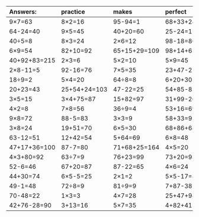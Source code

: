 | Answers: | practice | makes | perfect | ! |
| :--- | :--- | :--- | :--- | :--- |
| 9×7=63 | 8×2=16 | 95-94=1 | 68+33+24=125 | 2×2=4 | 
| 64-24=40 | 9×5=45 | 40+20=60 | 25-24=1 | 3+42-9=36 | 
| 40÷5=8 | 8×3=24 | 2×6=12 | 98-18=80 | 34+33=67 | 
| 6×9=54 | 82+10=92 | 65+15+29=109 | 98+14+65=177 | 6×7=42 | 
| 40+92+83=215 | 2×3=6 | 5×2=10 | 5×9=45 | 3×4=12 | 
| 2×8-11=5 | 92-16=76 | 7×5=35 | 23+47-21=49 | 69-38=31 | 
| 18÷9=2 | 5×4=20 | 64÷8=8 | 6+20+30=56 | 5×8=40 | 
| 20+23=43 | 25+54+24=103 | 47-22=25 | 54+85-83=56 | 49+87+81=217 | 
| 3×5=15 | 3×4+75=87 | 15+82=97 | 31+99-26=104 | 22+30+25=77 | 
| 4×2=8 | 7×8=56 | 36÷9=4 | 53+16=69 | 6×3=18 | 
| 9×8=72 | 88-5=83 | 3×3=9 | 58+33=91 | 75+26+13=114 | 
| 3×8=24 | 19+51=70 | 6×5=30 | 68+86+68=222 | 54-31=23 | 
| 63-12=51 | 12+42=54 | 5+64=69 | 6×8=48 | 27-21=6 | 
| 47+17+36=100 | 87-7=80 | 71+68+25=164 | 4×5=20 | 4×3=12 | 
| 4×3+80=92 | 63÷7=9 | 76+23=99 | 73+20=93 | 7×9-21=42 | 
| 52-6=46 | 67+20=87 | 87-22=65 | 4×6=24 | 47-43=4 | 
| 44+30=74 | 6×5-5=25 | 2×1=2 | 5×5-17=8 | 6×4=24 | 
| 49-1=48 | 72÷8=9 | 81÷9=9 | 7+87-38=56 | 10+49+50=109 | 
| 70-48=22 | 1×3=3 | 4×7=28 | 25+47+98=170 | 32÷4=8 | 
| 42+76-28=90 | 3+13=16 | 5×7=35 | 4+82+41=127 | 8×4=32 | 
